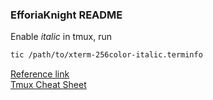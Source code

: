 ### EfforiaKnight README

Enable *italic* in tmux, run
```bash
tic /path/to/xterm-256color-italic.terminfo
```
[Reference link](https://bruinsslot.jp/post/how-to-enable-true-color-for-neovim-tmux-and-gnome-terminal/)  
[Tmux Cheat Sheet](https://tmuxcheatsheet.com/)
